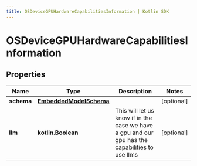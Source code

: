 ```yaml
---
title: OSDeviceGPUHardwareCapabilitiesInformation | Kotlin SDK
---
```



# OSDeviceGPUHardwareCapabilitiesInformation

## Properties
Name | Type | Description | Notes
------------ | ------------- | ------------- | -------------
**schema** | [**EmbeddedModelSchema**](EmbeddedModelSchema) |  |  [optional]
**llm** | **kotlin.Boolean** | This will let us know if in the case we have a gpu and our gpu has the capabilities to use llms |  [optional]




